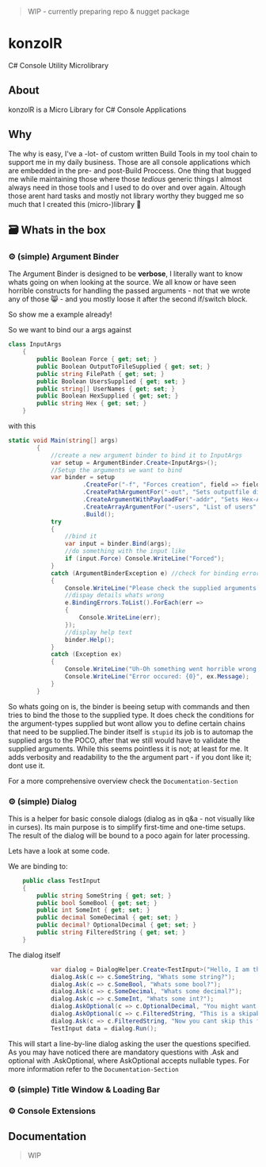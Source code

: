 > WIP - currently preparing repo & nugget package

# konzolR
C# Console Utility Microlibrary

## About
konzolR is a Micro Library for C# Console Applications

## Why
The why is easy, I've a -lot- of custom written Build Tools in my tool chain to support me in my daily business. Those are all console applications which are embedded in the pre- and post-Build Proccess. One thing that bugged me while maintaining those where those *tedious* generic things I almost always need in those tools and I used to do over and over again. Altough those arent hard tasks and mostly not library worthy they bugged me so much that I created this (micro-)library 🔧

## 🗃 Whats in the box 
### ⚙ (simple) Argument Binder
The Argument Binder is designed to be **verbose**, I literally want to know whats going on when looking at the source. We all know or have seen horrible constructs for handling the passed arguments - not that we wrote any of those 😸 - and you mostly loose it after the second if/switch block. 

So show me a example already!

So we want to bind our a args against

```c#
class InputArgs
    {
        public Boolean Force { get; set; }
        public Boolean OutputToFileSupplied { get; set; }
        public string FilePath { get; set; }
        public Boolean UsersSupplied { get; set; }
        public string[] UserNames { get; set; }
        public Boolean HexSupplied { get; set; }
        public string Hex { get; set; }
    }
```

with this

```c#
static void Main(string[] args)
        {
            //create a new argument binder to bind it to InputArgs
            var setup = ArgumentBinder.Create<InputArgs>();
            //Setup the arguments we want to bind
            var binder = setup
                     .CreateFor("-f", "Forces creation", field => field.Force)
                     .CreatePathArgumentFor("-out", "Sets outputfile dir", c => c.OutputToFileSupplied, c => c.FilePath)
                     .CreateArgumentWithPayloadFor("-addr", "Sets Hex-Address", c => c.HexSupplied, c => c.Hex, new Regex("[^[0-9A-F]+$]"))
                     .CreateArrayArgumentFor("-users", "List of users", c => c.UsersSupplied, c => c.UserNames)
                     .Build();
            try
            {
                //bind it
                var input = binder.Bind(args);
                //do something with the input like
                if (input.Force) Console.WriteLine("Forced");
            }
            catch (ArgumentBinderException e) //check for binding errors
            {
                Console.WriteLine("Please check the supplied arguments.");
                //dispay details whats wrong
                e.BindingErrors.ToList().ForEach(err =>
                {
                    Console.WriteLine(err);
                });
                //display help text
                binder.Help();
            }
            catch (Exception ex)
            {
                Console.WriteLine("Uh-Oh something went horrible wrong here.");
                Console.WriteLine("Error occured: {0}", ex.Message);
            }
        }
```
So whats going on is, the binder is beeing setup with commands and then tries to bind the those to the supplied type. It does check the conditions for the argument-types supplied but wont allow you to define certain chains that need to be supplied.The binder itself is `stupid` its job is to automap the supplied args to the POCO, after that we still would have to validate the supplied arguments. While this seems pointless it is not; at least for me. It adds verbosity and readability to the the argument part - if you dont like it; dont use it.

For a more comprehensive overview check the `Documentation-Section`

### ⚙ (simple) Dialog 
This is a helper for basic console dialogs (dialog as in q&a - not visually like in curses). Its main purpose is to simplify first-time and one-time setups. The result of the dialog will be bound to a poco again for later processing. 

Lets have a look at some code.

We are binding to:
```c#
    public class TestInput
    {
        public string SomeString { get; set; }
        public bool SomeBool { get; set; }
        public int SomeInt { get; set; }
        public decimal SomeDecimal { get; set; }
        public decimal? OptionalDecimal { get; set; }
        public string FilteredString { get; set; }
    }
```

The dialog itself

```c#
            var dialog = DialogHelper.Create<TestInput>("Hello, I am the test dialog, I will help you set things up");
            dialog.Ask(c => c.SomeString, "Whats some string?");
            dialog.Ask(c => c.SomeBool, "Whats some bool?");
            dialog.Ask(c => c.SomeDecimal, "Whats some decimal?");
            dialog.Ask(c => c.SomeInt, "Whats some int?");
            dialog.AskOptional(c => c.OptionalDecimal, "You might want to add another decimal?");
            dialog.AskOptional(c => c.FilteredString, "This is a skipable filtered string!", new Regex("[a-b]"));
            dialog.Ask(c => c.FilteredString, "Now you cant skip this filtered string!", new Regex("[a-b]"));
            TestInput data = dialog.Run();
```

This will start a line-by-line dialog asking the user the questions specified. As you may have noticed there are mandatory questions with .Ask and optional with .AskOptional, where AskOptional accepts nullable types. For more information refer to the `Documentation-Section`

### ⚙ (simple) Title Window & Loading Bar
### ⚙ Console Extensions

## Documentation

> WIP